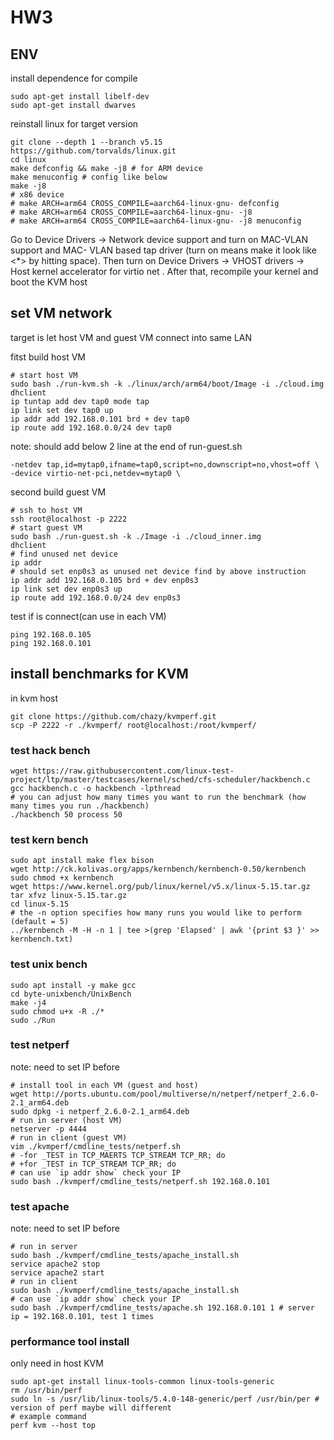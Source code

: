 # HW3

## ENV

install dependence for compile
```
sudo apt-get install libelf-dev
sudo apt-get install dwarves
```

reinstall linux for target version
```
git clone --depth 1 --branch v5.15 https://github.com/torvalds/linux.git
cd linux
make defconfig && make -j8 # for ARM device
make menuconfig # config like below
make -j8
# x86 device 
# make ARCH=arm64 CROSS_COMPILE=aarch64-linux-gnu- defconfig
# make ARCH=arm64 CROSS_COMPILE=aarch64-linux-gnu- -j8
# make ARCH=arm64 CROSS_COMPILE=aarch64-linux-gnu- -j8 menuconfig
```
Go to Device Drivers -> Network device support and turn on MAC-VLAN support and MAC-
VLAN based tap driver (turn on means make it look like <*> by hitting space). Then turn on
Device Drivers -> VHOST drivers -> Host kernel accelerator for virtio net . After that,
recompile your kernel and boot the KVM host

## set VM network

target is let host VM and guest VM connect into same LAN

fitst build host VM
```
# start host VM
sudo bash ./run-kvm.sh -k ./linux/arch/arm64/boot/Image -i ./cloud.img
dhclient
ip tuntap add dev tap0 mode tap
ip link set dev tap0 up
ip addr add 192.168.0.101 brd + dev tap0
ip route add 192.168.0.0/24 dev tap0
```
note: should add below 2 line at the end of run-guest.sh
```
-netdev tap,id=mytap0,ifname=tap0,script=no,downscript=no,vhost=off \
-device virtio-net-pci,netdev=mytap0 \
```
second build guest VM
```
# ssh to host VM
ssh root@localhost -p 2222
# start guest VM
sudo bash ./run-guest.sh -k ./Image -i ./cloud_inner.img
dhclient
# find unused net device
ip addr
# should set enp0s3 as unused net device find by above instruction
ip addr add 192.168.0.105 brd + dev enp0s3
ip link set dev enp0s3 up
ip route add 192.168.0.0/24 dev enp0s3
```
test if is connect(can use in each VM)
```
ping 192.168.0.105
ping 192.168.0.101
```

## install benchmarks for KVM
in kvm host
```
git clone https://github.com/chazy/kvmperf.git
scp -P 2222 -r ./kvmperf/ root@localhost:/root/kvmperf/
```

### test hack bench
```
wget https://raw.githubusercontent.com/linux-test-project/ltp/master/testcases/kernel/sched/cfs-scheduler/hackbench.c
gcc hackbench.c -o hackbench -lpthread
# you can adjust how many times you want to run the benchmark (how many times you run ./hackbench)
./hackbench 50 process 50
```

### test kern bench
```
sudo apt install make flex bison
wget http://ck.kolivas.org/apps/kernbench/kernbench-0.50/kernbench
sudo chmod +x kernbench
wget https://www.kernel.org/pub/linux/kernel/v5.x/linux-5.15.tar.gz
tar xfvz linux-5.15.tar.gz
cd linux-5.15
# the -n option specifies how many runs you would like to perform (default = 5)
../kernbench -M -H -n 1 | tee >(grep 'Elapsed' | awk '{print $3 }' >> kernbench.txt)
```

### test unix bench
```
sudo apt install -y make gcc
cd byte-unixbench/UnixBench
make -j4
sudo chmod u+x -R ./*
sudo ./Run
```

### test netperf

note: need to set IP before

```
# install tool in each VM (guest and host)
wget http://ports.ubuntu.com/pool/multiverse/n/netperf/netperf_2.6.0-2.1_arm64.deb
sudo dpkg -i netperf_2.6.0-2.1_arm64.deb
# run in server (host VM)
netserver -p 4444
# run in client (guest VM)
vim ./kvmperf/cmdline_tests/netperf.sh
# -for _TEST in TCP_MAERTS TCP_STREAM TCP_RR; do
# +for _TEST in TCP_STREAM TCP_RR; do
# can use `ip addr show` check your IP
sudo bash ./kvmperf/cmdline_tests/netperf.sh 192.168.0.101
```

### test apache

note: need to set IP before

```
# run in server
sudo bash ./kvmperf/cmdline_tests/apache_install.sh
service apache2 stop
service apache2 start
# run in client
sudo bash ./kvmperf/cmdline_tests/apache_install.sh
# can use `ip addr show` check your IP
sudo bash ./kvmperf/cmdline_tests/apache.sh 192.168.0.101 1 # server ip = 192.168.0.101, test 1 times
```

### performance tool install
only need in host KVM
```
sudo apt-get install linux-tools-common linux-tools-generic
rm /usr/bin/perf
sudo ln -s /usr/lib/linux-tools/5.4.0-148-generic/perf /usr/bin/per # version of perf maybe will different
# example command
perf kvm --host top
```
